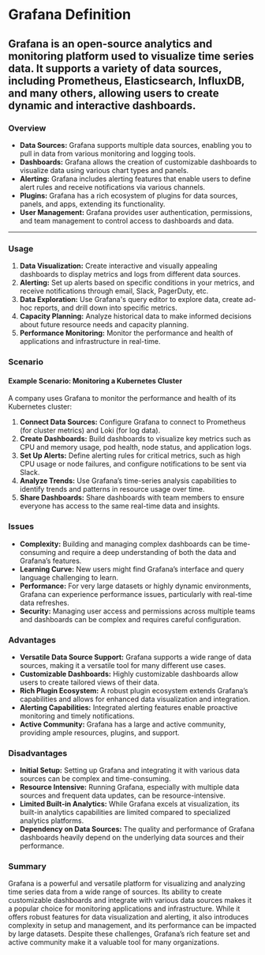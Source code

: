 <h1>Grafana Definition</h1>

Grafana is an open-source analytics and monitoring platform used to visualize time series data. It supports a variety of data sources, including Prometheus, Elasticsearch, InfluxDB, and many others, allowing users to create dynamic and interactive dashboards.
----
### Overview
- **Data Sources:** Grafana supports multiple data sources, enabling you to pull in data from various monitoring and logging tools.
- **Dashboards:** Grafana allows the creation of customizable dashboards to visualize data using various chart types and panels.
- **Alerting:** Grafana includes alerting features that enable users to define alert rules and receive notifications via various channels.
- **Plugins:** Grafana has a rich ecosystem of plugins for data sources, panels, and apps, extending its functionality.
- **User Management:** Grafana provides user authentication, permissions, and team management to control access to dashboards and data.
----
### Usage
1. **Data Visualization:** Create interactive and visually appealing dashboards to display metrics and logs from different data sources.
2. **Alerting:** Set up alerts based on specific conditions in your metrics, and receive notifications through email, Slack, PagerDuty, etc.
3. **Data Exploration:** Use Grafana's query editor to explore data, create ad-hoc reports, and drill down into specific metrics.
4. **Capacity Planning:** Analyze historical data to make informed decisions about future resource needs and capacity planning.
5. **Performance Monitoring:** Monitor the performance and health of applications and infrastructure in real-time.

### Scenario
#### Example Scenario: Monitoring a Kubernetes Cluster
A company uses Grafana to monitor the performance and health of its Kubernetes cluster:

1. **Connect Data Sources:** Configure Grafana to connect to Prometheus (for cluster metrics) and Loki (for log data).
2. **Create Dashboards:** Build dashboards to visualize key metrics such as CPU and memory usage, pod health, node status, and application logs.
3. **Set Up Alerts:** Define alerting rules for critical metrics, such as high CPU usage or node failures, and configure notifications to be sent via Slack.
4. **Analyze Trends:** Use Grafana’s time-series analysis capabilities to identify trends and patterns in resource usage over time.
5. **Share Dashboards:** Share dashboards with team members to ensure everyone has access to the same real-time data and insights.

### Issues
- **Complexity:** Building and managing complex dashboards can be time-consuming and require a deep understanding of both the data and Grafana’s features.
- **Learning Curve:** New users might find Grafana’s interface and query language challenging to learn.
- **Performance:** For very large datasets or highly dynamic environments, Grafana can experience performance issues, particularly with real-time data refreshes.
- **Security:** Managing user access and permissions across multiple teams and dashboards can be complex and requires careful configuration.

### Advantages
- **Versatile Data Source Support:** Grafana supports a wide range of data sources, making it a versatile tool for many different use cases.
- **Customizable Dashboards:** Highly customizable dashboards allow users to create tailored views of their data.
- **Rich Plugin Ecosystem:** A robust plugin ecosystem extends Grafana’s capabilities and allows for enhanced data visualization and integration.
- **Alerting Capabilities:** Integrated alerting features enable proactive monitoring and timely notifications.
- **Active Community:** Grafana has a large and active community, providing ample resources, plugins, and support.

### Disadvantages
- **Initial Setup:** Setting up Grafana and integrating it with various data sources can be complex and time-consuming.
- **Resource Intensive:** Running Grafana, especially with multiple data sources and frequent data updates, can be resource-intensive.
- **Limited Built-in Analytics:** While Grafana excels at visualization, its built-in analytics capabilities are limited compared to specialized analytics platforms.
- **Dependency on Data Sources:** The quality and performance of Grafana dashboards heavily depend on the underlying data sources and their performance.

### Summary
Grafana is a powerful and versatile platform for visualizing and analyzing time series data from a wide range of sources. Its ability to create customizable dashboards and integrate with various data sources makes it a popular choice for monitoring applications and infrastructure. While it offers robust features for data visualization and alerting, it also introduces complexity in setup and management, and its performance can be impacted by large datasets. Despite these challenges, Grafana’s rich feature set and active community make it a valuable tool for many organizations.
